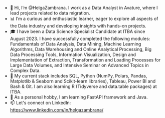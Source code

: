- 👋 Hi, I’m @HelgaZambrana. I work as a Data Analyst in Avature, where I lead projects related to data migration.
- 📊 I’m a curious and enthusiastic learner, eager to explore all aspects of the Data industry and developing insights with hands-on projects. 
- 🎓 I have been a Data Science Specialist Candidate at ITBA since August 2023. I have successfully completed the following modules: Fundamentals of Data Analysis, Data Mining, Machine Learning Algorithms, Data Warehousing and Online Analytical Processing, Big Data Processing Tools, Information Visualization, Design and Implementation of Extraction, Transformation and Loading Processes for Large Data Volumes, and Intensive Seminar on Advanced Topics in Complex Data.
- 🌱 My current stack includes SQL, Python (NumPy, Polars, Pandas, Matplotlib & Seaborn and Scikit-learn libraries), Tableau, Power BI and Bash & Git. I am also learning R (Tidyverse and data.table packages) at ITBA.
- 🤸 As a personal hobby, I am learning FastAPI framework and Java.
- 📫 Let's connect on LinkedIn: https://www.linkedin.com/in/helgazambrana/
